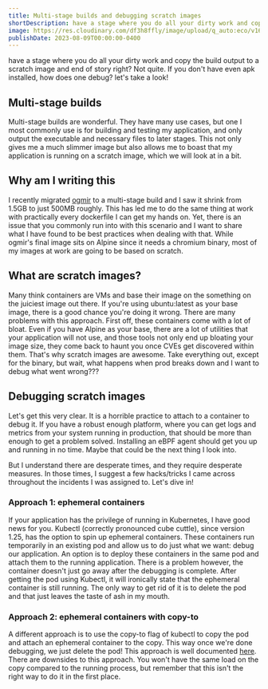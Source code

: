 ```yaml
---
title: Multi-stage builds and debugging scratch images
shortDescription: have a stage where you do all your dirty work and copy the build output to a scratch image and end of story right? Not quite. If you don't have even apk installed, how does one debug? let's take a look!
image: https://res.cloudinary.com/df3h8ffly/image/upload/q_auto:eco/v1691626593/blog_assets/frbackground_texture_metal_scratches-image-kybe8i5q.jpg_qxg2ep.webp
publishDate: 2023-08-09T00:00:00-0400
---
```


have a stage where you do all your dirty work and copy the build output to a
scratch image and end of story right? Not quite. If you don't have even apk
installed, how does one debug? let's take a look!

## Multi-stage builds

Multi-stage builds are wonderful. They have many use cases, but one I most
commonly use is for building and testing my application, and only output the
executable and necessary files to later stages. This not only gives me a much
slimmer image but also allows me to boast that my application is running on a
scratch image, which we will look at in a bit.

## Why am I writing this

I recently migrated [ogmir](https://github.com/amir002001/ogmir) to a
multi-stage build and I saw it shrink from 1.5GB to just 500MB roughly. This has
led me to do the same thing at work with practically every dockerfile I can get
my hands on. Yet, there is an issue that you commonly run into with this
scenario and I want to share what I have found to be best practices when dealing
with that. While ogmir's final image sits on Alpine since it needs a chromium
binary, most of my images at work are going to be based on scratch.

## What are scratch images?

Many think containers are VMs and base their image on the something on the
juiciest image out there. If you're using ubuntu:latest as your base image,
there is a good chance you're doing it wrong. There are many problems with this
approach. First off, these containers come with a lot of bloat. Even if you have
Alpine as your base, there are a lot of utilities that your application will not
use, and those tools not only end up bloating your image size, they come back to
haunt you once CVEs get discovered within them. That's why scratch images are
awesome. Take everything out, except for the binary, but wait, what happens when
prod breaks down and I want to debug what went wrong???

## Debugging scratch images

Let's get this very clear. It is a horrible practice to attach to a container to
debug it. If you have a robust enough platform, where you can get logs and
metrics from your system running in production, that should be more than enough
to get a problem solved. Installing an eBPF agent should get you up and running
in no time. Maybe that could be the next thing I look into.

But I understand there are desperate times, and they require desperate measures.
In those times, I suggest a few hacks/tricks I came across throughout the
incidents I was assigned to. Let's dive in!

### Approach 1: ephemeral containers

If your application has the privilege of running in Kubernetes, I have good news
for you. Kubectl (correctly pronounced cube cuttle), since version 1.25, has the
option to spin up ephemeral containers. These containers run temporarily in an
existing pod and allow us to do just what we want: debug our application. An
option is to deploy these containers in the same pod and attach them to the
running application. There is a problem however, the container doesn't just go
away after the debugging is complete. After getting the pod using Kubectl, it
will ironically state that the ephemeral container is still running. The only
way to get rid of it is to delete the pod and that just leaves the taste of ash
in my mouth.

### Approach 2: ephemeral containers with copy-to

A different approach is to use the copy-to flag of kubectl to copy the pod and
attach an ephemeral container to the copy. This way once we're done debugging,
we just delete the pod! This approach is well documented
[here](https://kubernetes.io/docs/tasks/debug/debug-application/debug-running-pod/).
There are downsides to this approach. You won't have the same load on the copy
compared to the running process, but remember that this isn't the right way to
do it in the first place.
